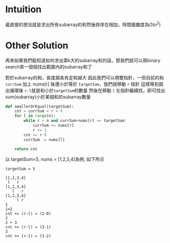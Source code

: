 # Intuition

最直接的想法就是求出所有subarray的和然後排序在相加，時間複雜度為$O(n^2)$

# Other Solution
再來如果我們能知道如何求出第k大的subarray和的話，那我們就可以用binary search來一個個找出範圍內的subarray和了

對於subarray的和，長度越長肯定和越大
因此我們可以用雙指針，一但目前的和 `currSum` 加上 nums[r] 後還小於等於 `targetSum`，我們就移動 `r` 指針
這樣等到跳出循環後 `r-l`就是和小於`targetSum`的數量
然後在移動 `l` 左指針繼續找，即可找出sum(subarray)小於某個和的subarray數量

```py
def smallerOrEqual(targetSum):
    cnt = currSum = r = 0
    for l in range(n):
        while r < n and currSum+nums[r] <= targetSum:
            currSum += nums[r]
            r += 1
        cnt += r-l
        currSum -= nums[l]

    return cnt
```

以 targetSum=5, nums = [1,2,3,4]為例, 如下所示
```
targetSum = 5

[1,2,3,4]
 l   r
[1,2,3,4]
   l   r
[1,2,3,4]
     l r
1
1+2
cnt += (r-l) = (2-0)
2
2 + 3
cnt += (r-l) = (3-1)
3
cnt += (r-l) = (3-2)
```